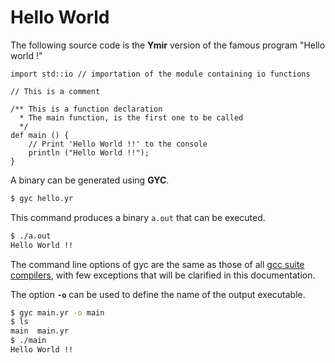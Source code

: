 # Hello World

The following source code is the **Ymir** version of the famous program "Hello world !"

```ymir
import std::io // importation of the module containing io functions

// This is a comment 

/** This is a function declaration
  * The main function, is the first one to be called
  */
def main () {
    // Print 'Hello World !!' to the console
    println ("Hello World !!");
}
```

A binary can be generated using **GYC**.

```bash
$ gyc hello.yr
``` 

This command produces a binary `a.out` that can be executed.

```bash
$ ./a.out
Hello World !!
```

The command line options of gyc are the same as those of all [gcc
suite
compilers](https://gcc.gnu.org/onlinedocs/gcc/Overall-Options.html#Overall-Options),
with few exceptions that will be clarified in this documentation.

The option **`-o`** can be used to define the name of the output executable.

```bash
$ gyc main.yr -o main
$ ls
main  main.yr
$ ./main
Hello World !!
```

